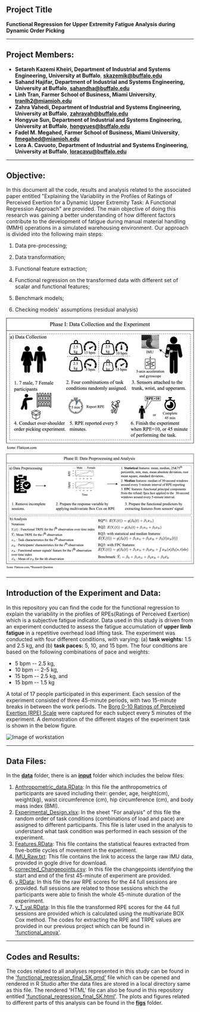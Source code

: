 ## Project Title

**Functional Regression for Upper Extremity Fatigue Analysis during Dynamic Order Picking**

--- 

## Project Members:  
- **Setareh Kazemi Kheiri, Department of Industrial and Systems Engineering, University at Buffalo**, **skazemik@buffalo.edu**
- **Sahand Hajifar, Department of Industrial and Systems Engineering, University at Buffalo**, **sahandha@buffalo.edu**
- **Linh Tran, Farmer School of Business, Miami University**, **tranlh2@miamioh.edu**
- **Zahra Vahedi, Department of Industrial and Systems Engineering, University at Buffalo**, **zahravah@buffalo.edu**
- **Hongyue Sun, Department of Industrial and Systems Engineering, University at Buffalo**, **hongyues@buffalo.edu**
- **Fadel M. Megahed, Farmer School of Business, Miami University**, **fmegahed@miamioh.edu**
- **Lora A. Cavuoto, Department of Industrial and Systems Engineering, University at Buffalo**, **loracavu@buffalo.edu**

---
## Objective:

In this document all the code, results and analysis related to the associated paper entitled "Explaining the Variability in the Profiles of Ratings of Perceived Exertion for a Dynamic Upper Extremity Task: A Functional Regression Approach" are provided. The main objective of doing this research was gaining a better understanding of how different factors contribute to the development of fatigue during manual material handling (MMH) operations in a simulated warehousing environment. Our approach is divided into the following main steps:

1.  Data pre-processing;

2.  Data transformation;

3.  Functional feature extraction;

4.  Functional regression on the transformed data with different set of scalar and functional features;

5.  Benchmark models;

6.  Checking models' assumptions (residual analysis)

![Image of Framework](functional%20regression-Phase-1.png)
![Image of Framework](functional%20regression-Phase-2.png)

---
## Introduction of the Experiment and Data:
In this repository you can find the code for the functional regression to explain the variability in the profiles of RPEs(Ratings of Perceived Exertion) which is a subjective fatigue indicator. Data used in this study is driven from an experiment conducted to assess the fatigue accumulation of **upper limb fatigue** in a repetitive overhead load lifting task. The experiment was conducted with four different conditions, with varying: (a) **task weights:** 1.5 and 2.5 kg, and (b) **task paces:** 5, 10, and 15 bpm. The four conditions are based on the following combinations of pace and weights: 

- 5 bpm -- 2.5 kg,   
- 10 bpm -- 2-5 kg,   
- 15 bpm -- 2.5 kg, and   
- 15 bpm -- 1.5 kg 

A total of 17 people participated in this experiment. Each session of the experiment consisted of three 45-minute periods, with two 15-minute breaks in between the work periods. The [Borg 0-10 Ratings of Perceived Exertion (RPE) Scale](https://my.clevelandclinic.org/health/articles/17450-rated-perceived-exertion-rpe-scale) were captured for each subject every 5 minutes of the experiment.  A demonstration of the different stages of the experiment task is shown in the below figure.

![Image of workstation](Simulated%20workstation.png)

---
## Data Files: 

In the [**data**](data) folder, there is an [**input**](input) folder which includes the below files:
   1. [Anthropometric_data.RData](data/inputs/Anthropometric_data.RData): In this file the anthropometrics of participants are saved including their: gender, age, height(cm), weight(kg), waist circumference (cm), hip circumference (cm), and body mass index (BMI).
   2. [Experimental_Design.xlsx](data//inputs/Experimental_Design.xlsx): In the sheet "For analysis" of this file the random order of task conditions (combinations of load and pace) are assigned to different participants. This file is later used in the analysis to understand what task condition was performed in each session of the experiment. 
   3. [Features.RData](data/inputs//Features.RData): This file contains the statistical feaures extracted from five-bottle cycles of movement in the experiment.
   4. [IMU_Raw.txt](data//inputs/IMU_Raw.txt): This file contains the link to access the large raw IMU data, provided in gogle drive for download.
   5. [corrected_Changepoints.csv](data//inputs/corrected_Changepoints.csv): In this file the changepoints identifying the start and end of the first 45-minute of experiment are provided.
   6. [y.RData](y.RData): In this file the raw RPE scores for the 44 full sessions are provided. full sessions are related to those sessions which the participants were able to finish the whole 45-minute duration of the experiment.
   7. [y_T_val.RData](y_T_val.RData): In this file the transformed RPE scores for the 44 full sessions are provided which is calculated using the multivariate BOX Cox method. The codes for extracting the RPE and TRPE values are provided in our previous project which can be found in ['functional_anova'](functional_anova).
  

---
## Codes and Results: 

The codes related to all analyses represented in this study can be found in the ['functional_regression_final_SK.qmd'](functional_regression_final_SK.qmd) file which can be opened and rendered in R Studio after the data files are stored in a local directory same as this file. The rendered 'HTML' file can also be found in this repository entitled ['functional_regression_final_SK.html'](functional__regression_final_SK.html). The plots and figures related to different parts of this analysis can be found in the [**figs**](figs) folder.

